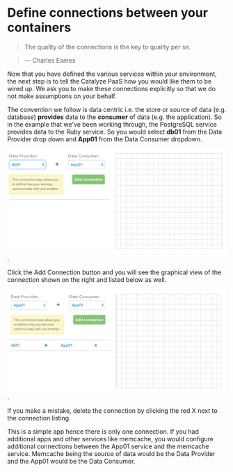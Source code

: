 # Define connections between your containers

> The quality of the connections is the key to quality per se.

> — Charles Eames

Now that you have defined the various services within your environment, the next step is to tell the Catalyze PaaS how you would like them to be wired up. We ask you to make these connections explicitly so that we do not make assumptions on your behalf.

The convention we follow is data centric i.e. the store or source of data (e.g. database) **provides** data to the **consumer** of data (e.g. the application). So in the example that we've been working through, the PostgreSQL service provides data to the Ruby service. So you would select **db01** from the Data Provider drop down and **App01** from the Data Consumer dropdown. 

![Consumer Provider connections 1](../pics/connections.1.png).


Click the Add Connection button and you will see the graphical view of the connection shown on the right and listed below as well.

![Consumer Provider connections 2](../pics/connections.2.png).

If you make a mistake, delete the connection by clicking the red X next to the connection listing.

This is a simple app hence there is only one connection. If you had additional apps and other services like memcache, you would configure additional connections between the App01 service and the memcache service. Memcache being the source of data would be the Data Provider and the App01 would be the Data Consumer.
